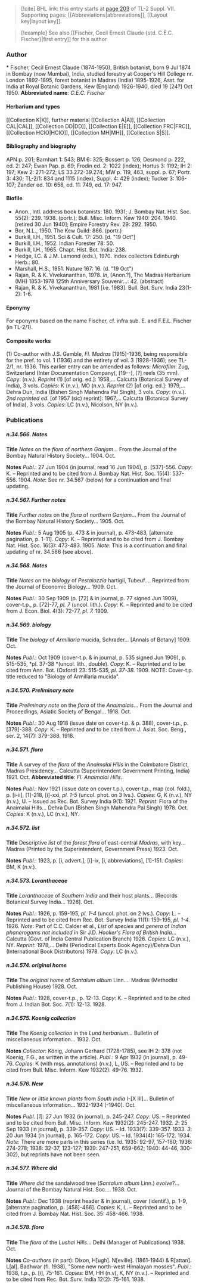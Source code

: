 > [!cite] BHL link: this entry starts at [page 203](https://www.biodiversitylibrary.org/page/33259707) of TL-2 Suppl. VII.
> Supporting pages: [[Abbreviations|abbreviations]], [[Layout key|layout key]].

> [!example] See also [[Fischer, Cecil Ernest Claude {std. C.E.C. Fischer}|first entry]] for this author

### Author

\* Fischer, Cecil Ernest Claude (1874-1950), British botanist, born 9 Jul 1874 in Bombay (now Mumbai), India, studied forestry at Cooper's Hill College nr. London 1892-1895, forest botanist in Madras (India) 1895-1926, Asst. for India at Royal Botanic Gardens, Kew (England) 1926-1940, died 19 \[24?\] Oct 1950. 
**Abbreviated name**: *C.E.C. Fischer*

#### Herbarium and types

[[Collection K|K]], further material [[Collection A|A]], [[Collection CAL|CAL]], [[Collection DD|DD]], [[Collection E|E]], [[Collection FRC|FRC]], [[Collection HCIO|HCIO]], [[Collection MH|MH]], [[Collection S|S]].

#### Bibliography and biography

APN p. 201; Barnhart 1: 543; BM 6: 325; Bossert p. 126; Desmond p. 222, ed. 2: 247; Ewan Pap. p. 69; Frodin ed. 2: 1022 (index); Hortus 3: 1192; IH 2: 197; Kew 2: 271-272; LS 33.272-39.274; MW p. 119, 463, suppl. p. 67; Portr. 3: 430; TL-2/1: 834 and 1115 (index), Suppl. 4: 429 (index); Tucker 3: 106-107; Zander ed. 10: 658, ed. 11: 749, ed. 17: 947.

#### Biofile

- Anon., Intl. address book botanists: 180. 1931; J. Bombay Nat. Hist. Soc. 55(2): 239. 1938. (portr.); Bull. Misc. Inform. Kew 1940: 204. 1940. \[retired 30 Jun 1940\]; Empire Forestry Rev. 29: 292. 1950.
- Bor, N.L., 1950. The Kew Guild: 866. (portr.)
- Burkill, I.H., 1951. Sci & Cult. 17: 250. \[d. "19 Oct"\]
- Burkill, I.H., 1952. Indian Forester 78: 50.
- Burkill, I.H., 1965. Chapt. Hist. Bot. India: 238.
- Hedge, I.C. & J.M. Lamond (eds.), 1970. Index collectors Edinburgh Herb.: 80.
- Marshall, H.S., 1951. Nature 167: 16. (d. "19 Oct")
- Rajan, R. & K. Vivekananthan, 1978. *In*, \[Anon.?\], The Madras Herbarium (MH) 1853-1978 125th Anniversary Souvenir...: 42. (abstract)
- Rajan, R. & K. Vivekananthan, 1981 \[i.e. 1983\]. Bull. Bot. Surv. India 23(1-2): 1-6.

#### Eponymy

For eponyms based on the name Fischer, cf. infra sub. E. and F.E.L. Fischer (in TL-2/1).

#### Composite works

(1) Co-author with J.S. Gamble, *Fl. Madras* \[1915\]-1936, being responsible for the pref. to vol. 1 (1936) and the entirety of vol. 3 (1928-1936); see TL-2/1, nr. 1936. This earlier entry can be amended as follows:
*Microfilm*: Zug, Switzerland (Inter Documentation Company), \[19--\], \[?\] reels (35 mm). *Cop*y: (n.v.).
*Reprint* (1) \[of orig. ed.\]: 1958,... Calcutta (Botanical Survey of India), 3 vols. *Copies*: K (n.v.), MO (n.v.).
*Reprint* (2) \[of orig. ed.\]: 1979,... Dehra Dun, India (Bishen Singh Mahendra Pal Singh), 3 vols. *Copy*: (n.v.).
*2nd reprinted ed*. \[of 1957 (sic) reprint\]: 1967,... Calcutta (Botanical Survey of India), 3 vols. *Copies*: LC (n.v.), Nicolson, NY (n.v.).

### Publications

##### n.34.566. Notes

**Title**
*Notes* on the *flora* of *northern Ganjam*... From the Journal of the Bombay Natural History Society... 1904. Oct.

**Notes**
*Publ*.: 27 Jun 1904 (in journal, read 16 Jun 1904), p. \[537\]-556. *Copy*: K. – Reprinted and to be cited from J. Bombay Nat. Hist. Soc. 15(4): 537-556. 1904.
*Note*: See nr. 34.567 (below) for a continuation and final updating.

##### n.34.567. Further notes

**Title**
*Further notes* on the *flora* of *northern Ganjam*... From the Journal of the Bombay Natural History Society... 1905. Oct.

**Notes**
*Publ*.: 5 Aug 1905 (p. 473 & in journal), p. 473-483, \[alternate pagination, p. 1-11\].
*Copy*: K. – Reprinted and to be cited from J. Bombay Nat. Hist. Soc. 16(3): 473-483. 1905.
*Note*: This is a continuation and final updating of nr. 34.566 (see above).

##### n.34.568. Notes

**Title**
*Notes* on the *biology* of *Pestalozzia* hartigii, Tubeuf.... Reprinted from the Journal of Economic Biology... 1909. Oct.

**Notes**
*Publ*.: 30 Sep 1909 (p. \[72\] & in journal, p. 77 signed Jun 1909), cover-t.p., p. \[72\]-77, *pl. 7* (uncol. lith.). *Copy*: K. – Reprinted and to be cited from J. Econ. Biol. 4(3): 72-77, *pl. 7.* 1909.

##### n.34.569. biology

**Title**
The *biology* of *Armillaria* mucida, Schrader... \[Annals of Botany\] 1909. Oct.

**Notes**
*Publ*.: Oct 1909 (cover-t.p. & in journal, p. 535 signed Jun 1909), p. 515-535, *pl. 37-38 *(uncol. lith., double). *Copy*: K. – Reprinted and to be cited from Ann. Bot. (Oxford) 23: 515-535, *pl. 37-38.* 1909.
NOTE: Cover-t.p. title reduced to "Biology of Armillaria mucida".

##### n.34.570. Preliminary note

**Title**
*Preliminary note* on the *flora* of the *Anaimalais*... From the Journal and Proceedings, Asiatic Society of Bengal... 1918. Oct.

**Notes**
*Publ*.: 30 Aug 1918 (issue date on cover-t.p. & p. 388), cover-t.p., p. \[379\]-388. *Copy*: K. – Reprinted and to be cited from J. Asiat. Soc. Beng., ser. 2, 14(7): 379-388. 1918.

##### n.34.571. flora

**Title**
A survey of the *flora* of the *Anaimalai Hills* in the Coimbatore District, Madras Presidency... Calcutta (Superintendent Government Printing, India) 1921. Oct.
**Abbreviated title**: *Fl*. *Anaimalai Hills*.

**Notes**
*Publ*.: Nov 1921 (issue date on cover t.p.), cover-t.p., map (col. fold.), p. \[i-ii\], \[1\]-218, \[i\]-xxi, *pl. 1-5* (uncol. phot. on 3 lvs.). *Copies*: G, K (n.v.), NY (n.v.), U. – Issued as Rec. Bot. Survey India 9(1): 1921.
*Reprint*: Flora of the Anaimalai Hills... Dehra Dun (Bishen Singh Mahendra Pal Singh) 1978. Oct. *Copies*: K (n.v.), LC (n.v.), NY.

##### n.34.572. list

**Title**
Descriptive *list* of the *forest flora* of east-central *Madras*, with key... Madras (Printed by the Superintendent, Government Press) 1923. Oct.

**Notes**
*Publ*.: 1923, p. \[i, advert.\], \[i\]-ix, \[i, abbreviations\], \[1\]-151. *Copies*: BM, K (n.v.).

##### n.34.573. Loranthaceae

**Title**
*Loranthaceae* of *Southern India* and their host plants... \[Records Botanical Survey India... 1926\]. Oct.

**Notes**
*Publ*.: 1926, p. 159-195, *pl. 1-4* (uncol. phot. on 2 lvs.). *Copy*: L. – Reprinted and to be cited from Rec. Bot. Survey India 11(1): 159-195, *pl. 1-4.* 1926.
*Note*: Part of C.C. Calder et al., *List* of *species* and *genera* of *Indian phanerogams not included* in Sir J.D. *Hooker's Flora of British India*... Calcutta (Govt. of India Central Publication Branch) 1926. *Copies*: LC (n.v.), NY.
*Reprint*: 1978,... Delhi (Periodical Experts Book Agency)/Dehra Dun (International Book Distributors) 1978. *Copy*: LC (n.v.).

##### n.34.574. original home

**Title**
The *original home* of *Santalum album* Linn.... Madras (Methodist Publishing House) 1928. Oct.

**Notes**
*Publ*.: 1928, cover-t.p., p. 12-13. *Copy*: K. – Reprinted and to be cited from J. Indian Bot. Soc. 7(1): 12-13. 1928.

##### n.34.575. Koenig collection

**Title**
The *Koenig collection* in the *Lund herbarium*... Bulletin of miscellaneous information... 1932. Oct.

**Notes**
*Collector*: König, Johann Gerhard (1728-1785), see IH 2: 378 (not Koenig, F.G., as written in the article).
*Publ*.: 9 Apr 1932 (in journal), p. 49-76. *Copies*: K (with mss. annotations) (n.v.), L, US. – Reprinted and to be cited from Bull. Misc. Inform. Kew 1932(2): 49-76. 1932.

##### n.34.576. New

**Title**
*New* or *little known plants* from *South India* I-\[X III\]... Bulletin of miscellaneous information... 1932-1934 \[-1940\]. Oct.

**Notes**
*Publ*. \[*1*\]: 27 Jun 1932 (in journal), p. 245-247. *Copy*: US. – Reprinted and to be cited from Bull. Misc. Inform. Kew 1932(2): 245-247. 1932.
*2*: 25 Sep 1933 (in journal), p. 339-357. *Copy*: US. – Id. 1933(7): 339-357. 1933.
*3*: 20 Jun 1934 (in journal), p. 165-172. *Copy*: US. – Id. 1934(4): 165-172. 1934.
*Note*: There are more parts in this series (i.e. Id. 1935: 92-97, 157-160; 1936: 274-278; 1938: 32-37, 123-127; 1939: 247-251, 659-662; 1940: 44-46, 300-302), but reprints have not been seen.

##### n.34.577. Where did

**Title**
*Where did* the sandalwood tree (*Santalum album* Linn.) *evolve*?... Journal of the Bombay Natural Hist. Soc.... 1938. Oct.

**Notes**
*Publ*.: Dec 1938 (reprint header & in journal), cover (identif.), p. 1-9, \[alternate pagination, p. \[458\]-466\]. *Copies*: K, L. – Reprinted and to be cited from J. Bombay Nat. Hist. Soc. 35: 458-466. 1938.

##### n.34.578. flora

**Title**
The *flora* of the *Lushai Hills*... Delhi (Manager of Publications) 1938. Oct.

**Notes**
*Co-authors* (in part): Dixon, H\[ugh\]. N\[eville\]. (1861-1944) & R\[attan\]. L\[al\]. Badhwar (fl. 1938), "Some new north-west Himalayan mosses".
*Publ*.: 1938, t.p., p. \[i\], 75-161. *Copies*: BM, HH (n.v), K, NY (n.v.). – Reprinted and to be cited from Rec. Bot. Surv. India 12(2): 75-161. 1938.

